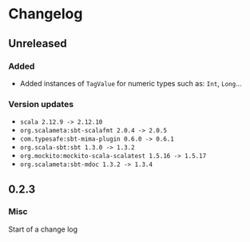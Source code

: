 # Changelog
## Unreleased
### Added
-   Added instances of `TagValue` for numeric types such as: `Int`, `Long`...
### Version updates
-   `scala 2.12.9 -> 2.12.10`
-   `org.scalameta:sbt-scalafmt 2.0.4 -> 2.0.5`
-   `com.typesafe:sbt-mima-plugin 0.6.0 -> 0.6.1`
-   `org.scala-sbt:sbt 1.3.0 -> 1.3.2`
-   `org.mockito:mockito-scala-scalatest 1.5.16 -> 1.5.17`
-   `org.scalameta:sbt-mdoc 1.3.2 -> 1.3.4`
## 0.2.3
### Misc
Start of a change log
